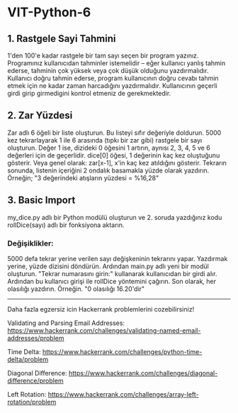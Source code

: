 # VIT-Python-6

## 1. Rastgele Sayi Tahmini

1'den 100'e kadar rastgele bir tam sayı seçen bir program yazınız. Programınız kullanıcıdan tahminler istemelidir – eğer kullanıcı yanlış tahmin ederse, tahminin çok yüksek veya çok düşük olduğunu yazdırmalıdır. Kullanıcı doğru tahmin ederse, program kullanıcının doğru cevabı tahmin etmek için ne kadar zaman harcadığını yazdırmalıdır. Kullanıcının geçerli girdi girip girmedigini kontrol etmeniz de gerekmektedir.

## 2. Zar Yüzdesi

Zar adlı 6 öğeli bir liste oluşturun. Bu listeyi sıfır değeriyle doldurun. 5000 kez tekrarlayarak 1 ile 6 arasında (tıpkı bir zar gibi) rastgele bir sayı oluşturun. Değer 1 ise, dizideki 0 öğesini 1 artırın, aynısı 2, 3, 4, 5 ve 6 değerleri için de geçerlidir. dice[0] öğesi, 1 değerinin kaç kez oluştuğunu gösterir. Veya genel olarak: zar[x-1], x'in kaç kez atıldığını gösterir.
Tekrarın sonunda, listenin içeriğini 2 ondalık basamakla yüzde olarak yazdırın. Örneğin; "3 değerindeki atışların yüzdesi = %16,28"

## 3. Basic Import

my_dice.py adlı bir Python modülü oluşturun ve 2. soruda yazdığınız kodu rollDice(sayı) adlı bir fonksiyona aktarın.

### Değişiklikler:

5000 defa tekrar yerine verilen sayı değişkeninin tekrarını yapar.
Yazdırmak yerine, yüzde dizisini döndürün.
Ardından main.py adlı yeni bir modül oluşturun. "Tekrar numarasını girin:" kullanarak kullanıcıdan bir girdi alır. Ardından bu kullanıcı girişi ile rollDice yöntemini çağırın. Son olarak, her olasılığı yazdırın. Örneğin. "0 olasılığı 16.20'dir"

--------- 

Daha fazla egzersiz icin Hackerrank problemlerini cozebilirsiniz!

Validating and Parsing Email Addresses: https://www.hackerrank.com/challenges/validating-named-email-addresses/problem

Time Delta: https://www.hackerrank.com/challenges/python-time-delta/problem

Diagonal Difference: https://www.hackerrank.com/challenges/diagonal-difference/problem

Left Rotation: https://www.hackerrank.com/challenges/array-left-rotation/problem
